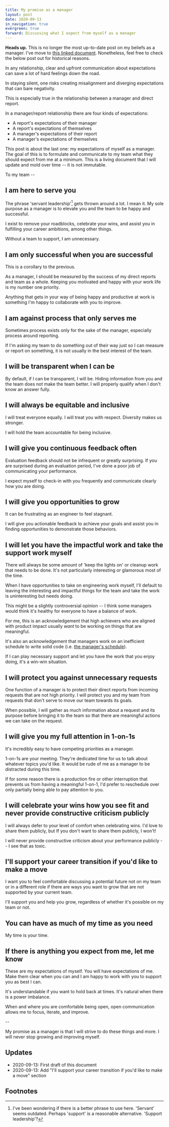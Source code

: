 ```yaml
---
title: My promise as a manager
layout: post
date: 2020-09-13
in_navigation: true
evergreen: true
forward: Discussing what I expect from myself as a manager
---
```


<div class="navigation">
    <strong>Heads up.</strong> This is no longer the most up-to-date post on my beliefs as a manager. I've move to <a href="/manager-beliefs/AndrewCapshaw_beliefs.pdf">this linked document</a>. Nonetheless, feel free to check the below post out for historical reasons.
</div>

In any relationship, clear and upfront communication about expectations can save a lot of hard feelings down the road.

In staying silent, one risks creating misalignment and diverging expectations that can bare negativity.

This is especially true in the relationship between a manager and direct report.

In a manager/report relationship there are four kinds of expectations:

- A report's expectations of their manager
- A report's expectations of themselves
- A manager's expectations of their report
- A manager's expectations of themselves

This post is about the last one: my expectations of myself as a manager. The goal of this is to formulate and communicate to my team what they should expect from me at a minimum. This is a living document that I will update and mold over time -- it is not immutable.

To my team --

## I am here to serve you

The phrase 'servant leadership'[^1] gets thrown around a lot. I mean it. My sole purpose as a manager is to elevate you and the team to be happy and successful.

I exist to remove your roadblocks, celebrate your wins, and assist you in fulfilling your career ambitions, among other things.

Without a team to support, I am unnecessary. 

## I am only successful when you are successful

This is a corollary to the previous. 

As a manager, I should be measured by the success of my direct reports and team as a whole. Keeping you motivated and happy with your work life is my number one priority. 

Anything that gets in your way of being happy and productive at work is something I'm happy to collaborate with you to improve.

## I am against process that only serves me

Sometimes process exists only for the sake of the manager, especially process around reporting. 

If I'm asking my team to do something out of their way just so I can measure or report on something, it is not usually in the best interest of the team.

## I will be transparent when I can be

By default, if I can be transparent, I will be. Hiding information from you and the team does not make the team better. I will properly qualify when I don't know an answer fully.

## I will always be equitable and inclusive

I will treat everyone equally. I will treat you with respect. Diversity makes us stronger.

I will hold the team accountable for being inclusive.

## I will give you continuous feedback often

Evaluation feedback should not be infrequent or greatly surprising. If you are surprised during an evaluation period, I've done a poor job of communicating your performance.

I expect myself to check-in with you frequently and communicate clearly how you are doing.

## I will give you opportunities to grow

It can be frustrating as an engineer to feel stagnant. 

I will give you actionable feedback to achieve your goals and assist you in finding opportunities to demonstrate those behaviors.

## I will let you have the impactful work and take the support work myself

There will always be some amount of 'keep the lights on' or cleanup work that needs to be done. It's not particularly interesting or glamorous most of the time.

When I have opportunities to take on engineering work myself, I'll default to leaving the interesting and impactful things for the team and take the work is uninteresting but needs doing.

This might be a slightly controversial opinion -- I think some managers would think it's healthy for everyone to have a balance of work.

For me, this is an acknowledgement that high achievers who are aligned with product impact usually _want_ to be working on things that are meaningful.

It's also an acknowledgement that managers work on an inefficient schedule to write solid code (i.e. [the manager's schedule](http://www.paulgraham.com/makersschedule.html)).

If I can play necessary support and let you have the work that you enjoy doing, it's a win-win situation.

## I will protect you against unnecessary requests

One function of a manager is to protect their direct reports from incoming requests that are not high priority. I will protect you and my team from requests that don't serve to move our team towards its goals. 

When possible, I will gather as much information about a request and its purpose before bringing it to the team so that there are meaningful actions we can take on the request.

## I will give you my full attention in 1-on-1s

It's incredibly easy to have competing priorities as a manager. 

1-on-1s are your meeting. They're dedicated time for us to talk about whatever topics you'd like. It would be rude of me as a manager to be distracted during this time.

If for some reason there is a production fire or other interruption that prevents us from having a meaningful 1-on-1, I'd prefer to reschedule over only partially being able to pay attention to you.

## I will celebrate your wins how you see fit and never provide constructive criticism publicly

I will always defer to your level of comfort when celebrating wins. I'd love to share them publicly, but If you don't want to share them publicly, I won't!

I will never provide constructive criticism about your performance publicly -- I see that as toxic. 

## I'll support your career transition if you'd like to make a move

I want you to feel comfortable discussing a potential future not on my team or in a different role if there are ways you want to grow that are not supported by your current team.

I'll support you and help you grow, regardless of whether it's possible on my team or not.

## You can have as much of my time as you need

My time is your time.

## If there is anything you expect from me, let me know

These are my expectations of myself. You will have expectations of me. Make them clear when you can and I am happy to work with you to support you as best I can.

It's understandable if you want to hold back at times. It's natural when there is a power imbalance. 

When and where you are comfortable being open, open communication allows me to focus, iterate, and improve.

--

My promise as a manager is that I will strive to do these things and more. I will never stop growing and improving myself.

## Updates

- 2020-09-13: First draft of this document
- 2020-09-13: Add "I'll support your career transition if you'd like to make a move" section

## Footnotes

[^1]: I've been wondering if there is a better phrase to use here. 'Servant' seems outdated. Perhaps 'support' is a reasonable alternative. 'Support leadership'?

